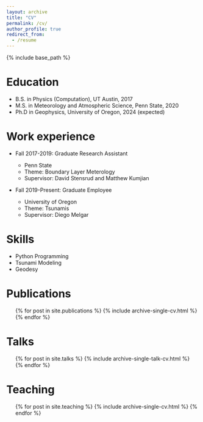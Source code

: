 ```yaml
---
layout: archive
title: "CV"
permalink: /cv/
author_profile: true
redirect_from:
  - /resume
---
```


{% include base_path %}

Education
======
* B.S. in Physics (Computation), UT Austin, 2017
* M.S. in Meteorology and Atmospheric Science, Penn State, 2020
* Ph.D in Geophysics, University of Oregon, 2024 (expected)

Work experience
======
* Fall 2017-2019: Graduate Research Assistant
  * Penn State
  * Theme: Boundary Layer Meterology
  * Supervisor: David Stensrud and Matthew Kumjian

* Fall 2019-Present: Graduate Employee
  * University of Oregon
  * Theme: Tsunamis
  * Supervisor: Diego Melgar
  
Skills
======
* Python Programming
* Tsunami Modeling
* Geodesy

Publications
======
  <ul>{% for post in site.publications %}
    {% include archive-single-cv.html %}
  {% endfor %}</ul>
  
Talks
======
  <ul>{% for post in site.talks %}
    {% include archive-single-talk-cv.html %}
  {% endfor %}</ul>
  
Teaching
======
  <ul>{% for post in site.teaching %}
    {% include archive-single-cv.html %}
  {% endfor %}</ul>
  

